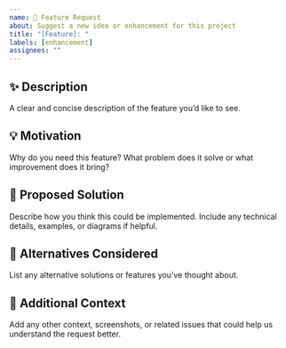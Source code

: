 ```yaml
---
name: 🚀 Feature Request
about: Suggest a new idea or enhancement for this project
title: "[Feature]: "
labels: [enhancement]
assignees: ""
---
```


## ✨ Description
A clear and concise description of the feature you’d like to see.

## 💡 Motivation
Why do you need this feature? What problem does it solve or what improvement does it bring?

## 🧩 Proposed Solution
Describe how you think this could be implemented. Include any technical details, examples, or diagrams if helpful.

## 🔄 Alternatives Considered
List any alternative solutions or features you’ve thought about.

## 🧠 Additional Context
Add any other context, screenshots, or related issues that could help us understand the request better.
